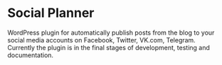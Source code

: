 # Social Planner

WordPress plugin for automatically publish posts from the blog to your social media accounts on Facebook, Twitter, VK.com, Telegram.  
Currently the plugin is in the final stages of development, testing and documentation.